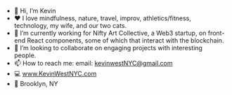 - 👋 Hi, I’m Kevin
- ❤️ I love mindfulness, nature, travel, improv, athletics/fitness, technology, my wife, and our two cats.
- 🌱 I’m currently working for Nifty Art Collective, a Web3 startup, on front-end React components, some of which that interact with the blockchain.
- 💞️ I’m looking to collaborate on engaging projects with interesting people.
- 📫 How to reach me: email: kevinwestNYC@gmail.com
- 💻 www.KevinWestNYC.com
- 📍 Brooklyn, NY
<!---
KevinWestNYC/KevinWestNYC is a ✨ special ✨ repository because its `README.md` (this file) appears on your GitHub profile.
You can click the Preview link to take a look at your changes.
--->
